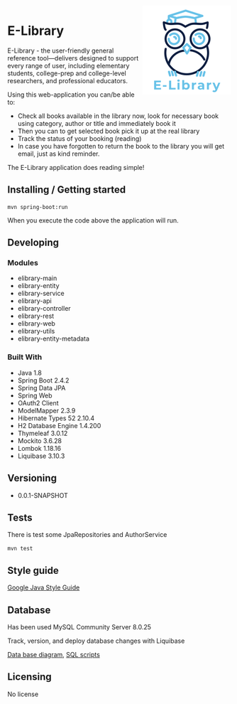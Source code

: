 <img src="elibrary-controller/src/main/resources/static/img/logo/logo_200_200.png" alt="E-Library" align="right">

# E-Library

E-Library - the user-friendly general reference tool—delivers designed to support every range of user, including 
elementary students, college-prep and college-level researchers, and professional educators.

Using this web-application you can/be able to:
* Check all books available in the library now, look for necessary book using category, author or title and immediately book it
* Then you can to get selected book pick it up at the real library
* Track the status of your booking (reading)
* In case you have forgotten to return the book to the library you will get email, just as kind reminder.

The E-Library application does reading simple!

## Installing / Getting started

```shell
mvn spring-boot:run
```

When you execute the code above the application will run.

## Developing

### Modules
* elibrary-main
* elibrary-entity
* elibrary-service
* elibrary-api
* elibrary-controller
* elibrary-rest
* elibrary-web
* elibrary-utils
* elibrary-entity-metadata

### Built With
* Java 1.8
* Spring Boot 2.4.2
* Spring Data JPA
* Spring Web
* OAuth2 Client
* ModelMapper 2.3.9
* Hibernate Types 52 2.10.4
* H2 Database Engine 1.4.200
* Thymeleaf 3.0.12
* Mockito 3.6.28
* Lombok 1.18.16
* Liquibase	3.10.3

## Versioning

* 0.0.1-SNAPSHOT

## Tests

There is test some JpaRepositories and AuthorService

```shell
mvn test
```

## Style guide

[Google Java Style Guide](https://google.github.io/styleguide/javaguide.html)

## Database

Has been used MySQL Community Server 8.0.25

Track, version, and deploy database changes with Liquibase

[Data base diagram](db-diagram.svg), [SQL scripts](db-scripts.sql)

## Licensing

No license